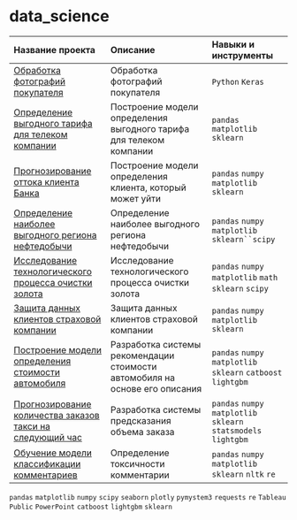 

# data_science
| Название проекта | Описание | Навыки и инструменты | 
| :---------------------- | :---------------------- | :---------------------- |
| [Обработка фотографий покупателя](https://github.com/KseniyaCherednikova/data_science/blob/main/age_determination/age_determination.ipynb "Обработка фотографий покупателя")| Обработка фотографий покупателя| `Python` `Keras`|
| [Определение выгодного тарифа для телеком компании](https://github.com/KseniyaCherednikova/data_science/blob/main/tariff/tariff.ipynb "Определение выгодного тарифа для телеком компании")| Построение модели определения выгодного тарифа для телеком компании| `pandas` `matplotlib` `sklearn`|
| [Прогнозирование оттока клиента Банка](https://github.com/KseniyaCherednikova/data_science/blob/main/churn/churn.ipynb "Прогнозирование оттока клиента Банка")| Построение модели определения клиента, который может уйти| `pandas` `numpy` `matplotlib` `sklearn`|
| [Определение наиболее выгодного региона нефтедобычи](https://github.com/KseniyaCherednikova/data_science/blob/main/well_locations/well_locations.ipynb "Определение наиболее выгодного региона нефтедобычи")| Определение наиболее выгодного региона нефтедобычи| `pandas` `numpy` `matplotlib` `sklearn``scipy`|
| [Исследование технологического процесса очистки золота](https://github.com/KseniyaCherednikova/data_science/blob/main/gold_ore/gold_ore_2.ipynb "Исследование технологического процесса очистки золота")| Исследование технологического процесса очистки золота | `pandas` `numpy` `matplotlib` `math` `sklearn` `scipy`|
| [Защита данных клиентов страховой компании](https://github.com/KseniyaCherednikova/data_science/blob/main/personal_data_protection/personal_data_protection.ipynb "Исследование технологического процесса очистки золота")| Защита данных клиентов страховой компании | `pandas` `numpy` `matplotlib` `sklearn` |
| [Построение модели определения стоимости автомобиля](https://github.com/KseniyaCherednikova/data_science/blob/main/car_cost/car_cost.ipynb "Построение модели определения стоимости автомобиля")| Разработка системы рекомендации стоимости автомобиля на основе его описания | `pandas` `numpy` `matplotlib` `sklearn` `catboost` `lightgbm` |
| [Прогнозирование количества заказов такси на следующий час](https://github.com/KseniyaCherednikova/data_science/blob/main/taxi/taxi.ipynb "Прогнозирование количества заказов такси на следующий час")| Разработка системы предсказания объема заказа | `pandas` `numpy` `matplotlib` `sklearn` `statsmodels` `lightgbm` |
| [Обучение модели классификации комментариев](https://github.com/KseniyaCherednikova/data_science/blob/main/toxic_comments/toxic_comments.ipynb "Обучение модели классификации комментариев")| Определение токсичности комментарии | `pandas` `numpy` `matplotlib` `sklearn` `nltk` `re` |



`pandas` `matplotlib` `numpy` `scipy` `seaborn` `plotly` `pymystem3` `requests` `re` `Tableau Public` `PowerPoint` `catboost` `lightgbm`
`sklearn`
